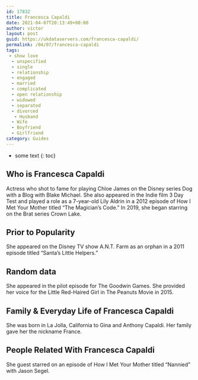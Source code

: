 ```yaml
---
id: 17832
title: Francesca Capaldi
date: 2021-04-07T20:13:49+00:00
author: victor
layout: post
guid: https://ukdataservers.com/francesca-capaldi/
permalink: /04/07/francesca-capaldi
tags:
 - show love
  - unspecified
  - single
  - relationship
  - engaged
  - married
  - complicated
  - open relationship
  - widowed
  - separated
  - divorced
   - Husband
  - Wife
  - Boyfriend
  - Girlfriend
category: Guides
---
```


* some text
{: toc}


## Who is Francesca Capaldi



Actress who shot to fame for playing Chloe James on the Disney series Dog with a Blog with Blake Michael. She also appeared in the Indie film 3 Day Test and played a role as a 7-year-old Lily Aldrin in a 2012 episode of How I Met Your Mother titled &#8220;The Magician&#8217;s Code.&#8221; In 2019, she began starring on the Brat series Crown Lake.

                
                
                
## Prior to Popularity



She appeared on the Disney TV show A.N.T. Farm as an orphan in a 2011 episode titled &#8220;Santa&#8217;s Little Helpers.&#8221;

                
                
                
## Random data



She appeared in the pilot episode for The Goodwin Games. She provided her voice for the Little Red-Haired Girl in The Peanuts Movie in 2015.

                
                
                
## Family & Everyday Life of Francesca Capaldi



She was born in La Jolla, California to Gina and Anthony Capaldi. Her family gave her the nickname France. 

                
                
                
## People Related With Francesca Capaldi



She guest starred on an episode of How I Met Your Mother titled &#8220;Nannied&#8221; with Jason Segel.

                
              
            
          
          
          